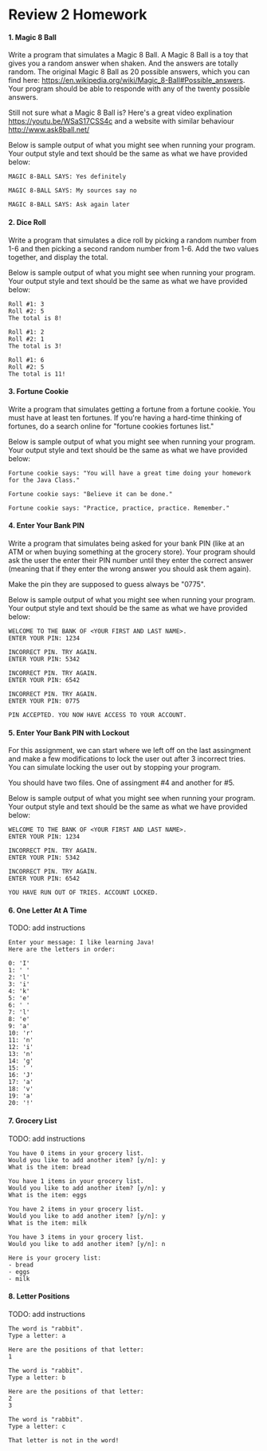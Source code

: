 # Review 2 Homework

<style>
@media print {
  pre {
    border: 1px solid gray;
    page-break-inside: avoid;
  }
}

.break {
  page-break-after: always;
}
</style>

#### 1. Magic 8 Ball

Write a program that simulates a Magic 8 Ball. A Magic 8 Ball is a toy that
gives you a random answer when shaken. And the answers are totally random. The
original Magic 8 Ball as 20 possible answers, which you can find here:
https://en.wikipedia.org/wiki/Magic_8-Ball#Possible_answers. Your program
should be able to responde with any of the twenty possible answers.

Still not sure what a Magic 8 Ball is? Here's a great video explination
https://youtu.be/WSaS17CSS4c and a website with similar behaviour
http://www.ask8ball.net/

Below is sample output of what you might see when running your program. Your
output style and text should be the same as what we have provided below:

```text
MAGIC 8-BALL SAYS: Yes definitely
```

```text
MAGIC 8-BALL SAYS: My sources say no
```

```text
MAGIC 8-BALL SAYS: Ask again later
```


#### 2. Dice Roll

Write a program that simulates a dice roll by picking a random number from 1-6
and then picking a second random number from 1-6. Add the two values together,
and display the total.

Below is sample output of what you might see when running your program. Your
output style and text should be the same as what we have provided below:

```text
Roll #1: 3
Roll #2: 5
The total is 8!
```

```text
Roll #1: 2
Roll #2: 1
The total is 3!
```

```text
Roll #1: 6
Roll #2: 5
The total is 11!
```


#### 3. Fortune Cookie

Write a program that simulates getting a fortune from a fortune cookie. You
must have at least ten fortunes. If you're having a hard-time thinking of
fortunes, do a search online for "fortune cookies fortunes list."

Below is sample output of what you might see when running your program. Your
output style and text should be the same as what we have provided below:

```text
Fortune cookie says: "You will have a great time doing your homework for the Java Class."
```

```text
Fortune cookie says: "Believe it can be done."
```

```text
Fortune cookie says: "Practice, practice, practice. Remember."
```


#### 4. Enter Your Bank PIN

Write a program that simulates being asked for your bank PIN (like at an ATM or
when buying something at the grocery store). Your program should ask the user
the enter their PIN number until they enter the correct answer (meaning that if
they enter the wrong answer you should ask them again).

Make the pin they are supposed to guess always be "0775".

Below is sample output of what you might see when running your program. Your
output style and text should be the same as what we have provided below:

```text
WELCOME TO THE BANK OF <YOUR FIRST AND LAST NAME>.
ENTER YOUR PIN: 1234

INCORRECT PIN. TRY AGAIN.
ENTER YOUR PIN: 5342

INCORRECT PIN. TRY AGAIN.
ENTER YOUR PIN: 6542

INCORRECT PIN. TRY AGAIN.
ENTER YOUR PIN: 0775

PIN ACCEPTED. YOU NOW HAVE ACCESS TO YOUR ACCOUNT.
```


#### 5. Enter Your Bank PIN with Lockout

For this assignment, we can start where we left off on the last assingment and
make a few modifications to lock the user out after 3 incorrect tries. You can
simulate locking the user out by stopping your program.

You should have two files. One of assingment #4 and another for #5.

Below is sample output of what you might see when running your program. Your
output style and text should be the same as what we have provided below:

```text
WELCOME TO THE BANK OF <YOUR FIRST AND LAST NAME>.
ENTER YOUR PIN: 1234

INCORRECT PIN. TRY AGAIN.
ENTER YOUR PIN: 5342

INCORRECT PIN. TRY AGAIN.
ENTER YOUR PIN: 6542

YOU HAVE RUN OUT OF TRIES. ACCOUNT LOCKED.
```


#### 6. One Letter At A Time

TODO: add instructions

```text
Enter your message: I like learning Java!
Here are the letters in order:

0: 'I'
1: ' '
2: 'l'
3: 'i'
4: 'k'
5: 'e'
6: ' '
7: 'l'
8: 'e'
9: 'a'
10: 'r'
11: 'n'
12: 'i'
13: 'n'
14: 'g'
15: ' '
16: 'J'
17: 'a'
18: 'v'
19: 'a'
20: '!'
```


#### 7. Grocery List

TODO: add instructions

```text
You have 0 items in your grocery list.
Would you like to add another item? [y/n]: y
What is the item: bread

You have 1 items in your grocery list.
Would you like to add another item? [y/n]: y
What is the item: eggs

You have 2 items in your grocery list.
Would you like to add another item? [y/n]: y
What is the item: milk

You have 3 items in your grocery list.
Would you like to add another item? [y/n]: n

Here is your grocery list:
- bread
- eggs
- milk
```


#### 8. Letter Positions

TODO: add instructions

```text
The word is "rabbit".
Type a letter: a

Here are the positions of that letter:
1
```

```text
The word is "rabbit".
Type a letter: b

Here are the positions of that letter:
2
3
```

```text
The word is "rabbit".
Type a letter: c

That letter is not in the word!
```
